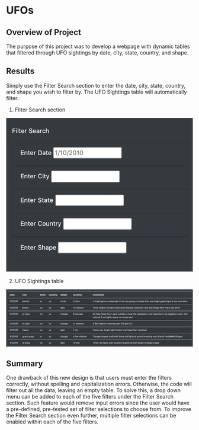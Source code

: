 # UFOs

## Overview of Project
The purpose of this project was to develop a webpage with dynamic tables that filtered through UFO sightings by date, city, state, country, and shape. 

## Results
Simply use the Filter Search section to enter the date, city, state, country, and shape you wish to filter by. The UFO Sightings table will automatically filter.

1. Filter Search section

![](static/images/Filters2.png)

2. UFO Sightings table

![](static/images/Table.png)

## Summary
One drawback of this new design is that users must enter the filters correctly, without spelling and capitalization errors. Otherwise, the code will filter out all the data, leaving an empty table. To solve this, a drop down menu can be added to each of the five filters under the Filter Search section. Such feature would remove input errors since the user would have a pre-defined, pre-tested set of filter selections to choose from. To improve the Filter Search section even further, multiple filter selections can be enabled within each of the five filters. 

